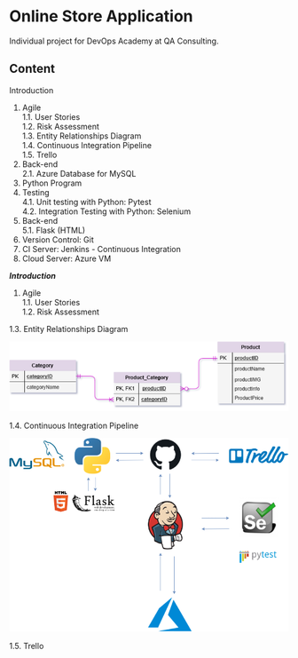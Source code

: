 # Online Store Application
Individual project for DevOps Academy at QA Consulting.  
  
**Content**
-
Introduction  
1. Agile  
1.1. User Stories  
1.2. Risk Assessment  
1.3. Entity Relationships Diagram  
1.4. Continuous Integration Pipeline  
1.5. Trello  
2. Back-end  
2.1. Azure Database for MySQL  
3. Python Program  
4. Testing  
4.1. Unit testing with Python: Pytest  
4.2. Integration Testing with Python: Selenium  
5. Back-end  
5.1. Flask (HTML)  
6. Version Control: Git  
7. CI Server: Jenkins - Continuous Integration  
8. Cloud Server: Azure VM  


***Introduction***  
1. Agile  
1.1. User Stories  
1.2. Risk Assessment  

1.3. Entity Relationships Diagram  

![ERD](https://github.com/AlinaDenisaB/DevOpsRepo/blob/master/Documentation/ERD.png)  

1.4. Continuous Integration Pipeline  
  
![CI Pipeline](https://github.com/AlinaDenisaB/DevOpsRepo/blob/master/Documentation/CI_pipeline.png)  
  
1.5. Trello  

